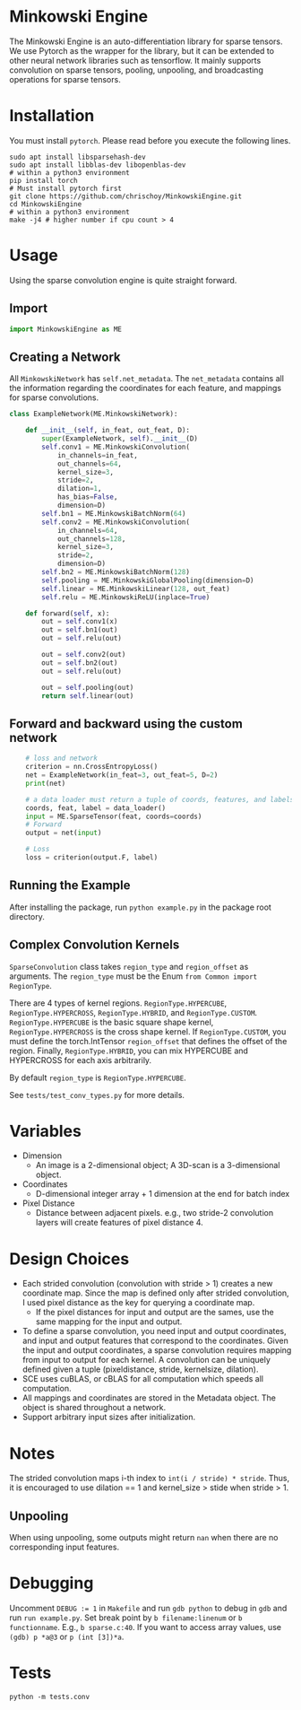 # Minkowski Engine

The Minkowski Engine is an auto-differentiation library for sparse tensors. We use Pytorch as the wrapper for the library, but it can be extended to other neural network libraries such as tensorflow. It mainly supports convolution on sparse tensors, pooling, unpooling, and broadcasting operations for sparse tensors.


# Installation

You must install `pytorch`. Please read before you execute the following lines.

```
sudo apt install libsparsehash-dev
sudo apt install libblas-dev libopenblas-dev
# within a python3 environment
pip install torch
# Must install pytorch first
git clone https://github.com/chrischoy/MinkowskiEngine.git
cd MinkowskiEngine
# within a python3 environment
make -j4 # higher number if cpu count > 4
```


# Usage

Using the sparse convolution engine is quite straight forward.


## Import

```python
import MinkowskiEngine as ME
```


## Creating a Network

All `MinkowskiNetwork` has `self.net_metadata`. The `net_metadata` contains all the information regarding the coordinates for each feature, and mappings for sparse convolutions.

```python
class ExampleNetwork(ME.MinkowskiNetwork):

    def __init__(self, in_feat, out_feat, D):
        super(ExampleNetwork, self).__init__(D)
        self.conv1 = ME.MinkowskiConvolution(
            in_channels=in_feat,
            out_channels=64,
            kernel_size=3,
            stride=2,
            dilation=1,
            has_bias=False,
            dimension=D)
        self.bn1 = ME.MinkowskiBatchNorm(64)
        self.conv2 = ME.MinkowskiConvolution(
            in_channels=64,
            out_channels=128,
            kernel_size=3,
            stride=2,
            dimension=D)
        self.bn2 = ME.MinkowskiBatchNorm(128)
        self.pooling = ME.MinkowskiGlobalPooling(dimension=D)
        self.linear = ME.MinkowskiLinear(128, out_feat)
        self.relu = ME.MinkowskiReLU(inplace=True)

    def forward(self, x):
        out = self.conv1(x)
        out = self.bn1(out)
        out = self.relu(out)

        out = self.conv2(out)
        out = self.bn2(out)
        out = self.relu(out)

        out = self.pooling(out)
        return self.linear(out)
```


## Forward and backward using the custom network

```python
    # loss and network
    criterion = nn.CrossEntropyLoss()
    net = ExampleNetwork(in_feat=3, out_feat=5, D=2)
    print(net)

    # a data loader must return a tuple of coords, features, and labels.
    coords, feat, label = data_loader()
    input = ME.SparseTensor(feat, coords=coords)
    # Forward
    output = net(input)

    # Loss
    loss = criterion(output.F, label)
```


## Running the Example

After installing the package, run `python example.py` in the package root directory.


## Complex Convolution Kernels

`SparseConvolution` class takes `region_type` and `region_offset` as arguments.
The `region_type` must be the Enum `from Common import RegionType`.

There are 4 types of kernel regions. `RegionType.HYPERCUBE`, `RegionType.HYPERCROSS`, `RegionType.HYBRID`, and `RegionType.CUSTOM`.
`RegionType.HYPERCUBE` is the basic square shape kernel,
`RegionType.HYPERCROSS` is the cross shape kernel. If
`RegionType.CUSTOM`, you must define the torch.IntTensor
`region_offset` that defines the offset of the region.
Finally, `RegionType.HYBRID`, you can mix HYPERCUBE and HYPERCROSS
for each axis arbitrarily.

By default `region_type` is `RegionType.HYPERCUBE`.

See `tests/test_conv_types.py` for more details.


# Variables

- Dimension
  - An image is a 2-dimensional object; A 3D-scan is a 3-dimensional object.
- Coordinates
  - D-dimensional integer array + 1 dimension at the end for batch index
- Pixel Distance
  - Distance between adjacent pixels. e.g., two stride-2 convolution layers will create features of pixel distance 4.


# Design Choices

- Each strided convolution (convolution with stride > 1) creates a new coordinate map. Since the map is defined only after strided convolution, I used pixel distance as the key for querying a coordinate map.
   - If the pixel distances for input and output are the sames, use the same mapping for the input and output.
- To define a sparse convolution, you need input and output coordinates, and input and output features that correspond to the coordinates. Given the input and output coordinates, a sparse convolution requires mapping from input to output for each kernel. A convolution can be uniquely defined given a tuple (pixeldistance, stride, kernelsize, dilation).
- SCE uses cuBLAS, or cBLAS for all computation which speeds all computation.
- All mappings and coordinates are stored in the Metadata object. The object is shared throughout a network.
- Support arbitrary input sizes after initialization.


# Notes

The strided convolution maps i-th index to `int(i / stride) * stride`. Thus, it is encouraged to use dilation == 1 and kernel_size > stide when stride > 1.


## Unpooling

When using unpooling, some outputs might return `nan` when there are no corresponding input features.


# Debugging

Uncomment `DEBUG := 1` in `Makefile` and run `gdb python` to debug in `gdb` and run `run example.py`. Set break point by `b filename:linenum` or `b functionname`. E.g., `b sparse.c:40`. If you want to access array values, use `(gdb) p *a@3` or `p (int [3])*a`.


# Tests

```
python -m tests.conv
```
